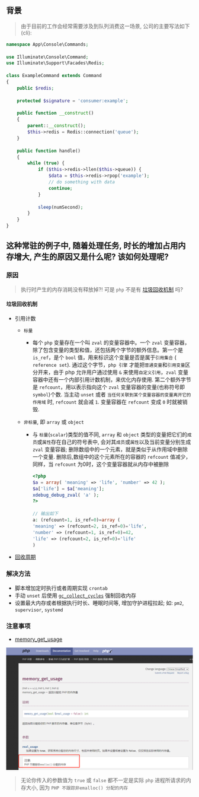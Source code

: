 ## 背景

>由于目前的工作会经常需要涉及到队列消费这一场景, 公司的主要写法如下 (cli):

```php
namespace App\Console\Commands;

use Illuminate\Console\Command;
use Illuminate\Support\Facades\Redis;

class ExampleCommand extends Command
{
    public $redis;

    protected $signature = 'consumer:example';

    public function __construct()
    {
        parent::__construct();
        $this->redis = Redis::connection('queue');
    }

    public function handle()
    {
        while (true) {
            if ($this->redis->llen($this->queue)) {
                $data = $this->redis->rpop('example');
                // do something with data 
                continue;
            }

            sleep(numSecond);
        }
    }
}
```

## 这种常驻的例子中, 随着处理任务, 时长的增加占用内存增大, 产生的原因又是什么呢? 该如何处理呢? 

### 原因

>执行时产生的内存消耗没有释放掉?! 可是 `php` 不是有 [垃圾回收机制](https://www.php.net/manual/zh/features.gc.php) 吗? 

#### 垃圾回收机制

- 引用计数
  - `标量`
    - 每个 `php` 变量存在一个叫 `zval` 的变量容器中。一个 `zval` 变量容器，除了包含变量的类型和值，还包括两个字节的额外信息。第一个是 `is_ref`，是个 `bool` 值，用来标识这个变量是否是属于`引用集合` ( `reference set`). 通过这个字节，`php 引擎` 才能把`普通变量`和`引用变量`区分开来，由于 php 允许用户通过使用 `&` 来使用`自定义引用`，`zval` 变量容器中还有一个内部引用计数机制，来优化内存使用. 第二个额外字节是 `refcount`，用以表示指向这个 `zval` 变量容器的变量(也称符号即 `symbol`)个数. 当主动 `unset` 或者 `当任何关联到某个变量容器的变量离开它的作用域` 时, `refcount` 就会减 `1`. 变量容器在 `refcount` 变成 `0` 时就被销毁.
  
  - `非标量`, 即 `array` 或 `object`
    - 与 `标量`(`scalar`)类型的值不同, `array` 和 `object` 类型的变量把它们的`成员`或`属性`存在自己的符号表中, 会对其`成员`或`属性`以及当前变量分别生成 `zval` 变量容器; 删除数组中的一个元素，就是类似于从作用域中删除一个变量. 删除后,数组中的这个元素所在的容器的 `refcount` 值减少，同样，当 `refcount` 为0时，这个变量容器就从内存中被删除
  
        ```php
        <?php
        $a = array( 'meaning' => 'life', 'number' => 42 );
        $a['life'] = $a['meaning'];
        xdebug_debug_zval( 'a' );
        ?>

        // 输出如下
        a: (refcount=1, is_ref=0)=array (
        'meaning' => (refcount=2, is_ref=0)='life',
        'number' => (refcount=1, is_ref=0)=42,
        'life' => (refcount=2, is_ref=0)='life'
        )
        ```


- [回收周期](https://www.php.net/manual/zh/features.gc.collecting-cycles.php)
  
### 解决方法

- 脚本增加定时执行或者周期实现 `crontab`
- 手动 `unset` 后使用 [`gc_collect_cycles`](https://www.php.net/manual/zh/function.gc-collect-cycles.php) 强制回收内存
- 设置最大内存或者根据执行时长、睡眠时间等, 增加守护进程拉起; 如: `pm2`, `supervisor`, `systemd`

### 注意事项

- [memory_get_usage](https://www.php.net/manual/zh/function.memory-get-usage.php)

![memory_get_usage](/media/php_memory_get_usage.png)

> 无论你传入的参数值为 `true` 或 `false` 都不一定是实际 `php` 进程所请求的内存大小, 因为 `PHP 不跟踪非emalloc() 分配的内存`
